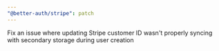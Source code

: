 ```yaml
---
"@better-auth/stripe": patch
---
```


Fix an issue where updating Stripe customer ID wasn't properly syncing with secondary storage during user creation